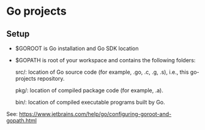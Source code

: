 # Go projects

## Setup
- $GOROOT is Go installation and Go SDK location
- $GOPATH is root of your workspace and contains the following folders:

    src/: location of Go source code (for example, .go, .c, .g, .s), i.e., this go-projects repository.
    
    pkg/: location of compiled package code (for example, .a).
    
    bin/: location of compiled executable programs built by Go.
    

See: https://www.jetbrains.com/help/go/configuring-goroot-and-gopath.html
